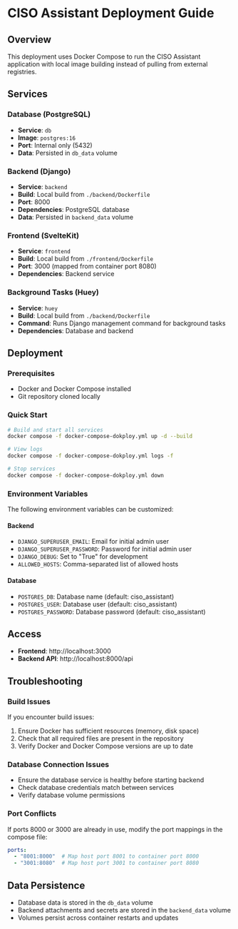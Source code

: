 # CISO Assistant Deployment Guide

## Overview
This deployment uses Docker Compose to run the CISO Assistant application with local image building instead of pulling from external registries.

## Services

### Database (PostgreSQL)
- **Service**: `db`
- **Image**: `postgres:16`
- **Port**: Internal only (5432)
- **Data**: Persisted in `db_data` volume

### Backend (Django)
- **Service**: `backend`
- **Build**: Local build from `./backend/Dockerfile`
- **Port**: 8000
- **Dependencies**: PostgreSQL database
- **Data**: Persisted in `backend_data` volume

### Frontend (SvelteKit)
- **Service**: `frontend`
- **Build**: Local build from `./frontend/Dockerfile`
- **Port**: 3000 (mapped from container port 8080)
- **Dependencies**: Backend service

### Background Tasks (Huey)
- **Service**: `huey`
- **Build**: Local build from `./backend/Dockerfile`
- **Command**: Runs Django management command for background tasks
- **Dependencies**: Database and backend

## Deployment

### Prerequisites
- Docker and Docker Compose installed
- Git repository cloned locally

### Quick Start
```bash
# Build and start all services
docker compose -f docker-compose-dokploy.yml up -d --build

# View logs
docker compose -f docker-compose-dokploy.yml logs -f

# Stop services
docker compose -f docker-compose-dokploy.yml down
```

### Environment Variables
The following environment variables can be customized:

#### Backend
- `DJANGO_SUPERUSER_EMAIL`: Email for initial admin user
- `DJANGO_SUPERUSER_PASSWORD`: Password for initial admin user
- `DJANGO_DEBUG`: Set to "True" for development
- `ALLOWED_HOSTS`: Comma-separated list of allowed hosts

#### Database
- `POSTGRES_DB`: Database name (default: ciso_assistant)
- `POSTGRES_USER`: Database user (default: ciso_assistant)
- `POSTGRES_PASSWORD`: Database password (default: ciso_assistant)

## Access
- **Frontend**: http://localhost:3000
- **Backend API**: http://localhost:8000/api

## Troubleshooting

### Build Issues
If you encounter build issues:
1. Ensure Docker has sufficient resources (memory, disk space)
2. Check that all required files are present in the repository
3. Verify Docker and Docker Compose versions are up to date

### Database Connection Issues
- Ensure the database service is healthy before starting backend
- Check database credentials match between services
- Verify database volume permissions

### Port Conflicts
If ports 8000 or 3000 are already in use, modify the port mappings in the compose file:
```yaml
ports:
  - "8001:8000"  # Map host port 8001 to container port 8000
  - "3001:8080"  # Map host port 3001 to container port 8080
```

## Data Persistence
- Database data is stored in the `db_data` volume
- Backend attachments and secrets are stored in the `backend_data` volume
- Volumes persist across container restarts and updates
